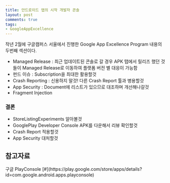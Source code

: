 ```yaml
---
title: 안드로이드 앱의 시작 개발자 콘솔
layout: post
comments: true
tags:
- GoogleAppExcellence
---
```

작년 2월에 구글캠퍼스 서울에서 진행한 Google App Excellence Program 내용의 두번째 섹션이다.

<ul>
<li>Managed Release : 최근 업데이트된 콘솔로 갈 경우 APK 탭에서 릴리즈 했던 것들이 Managed Release로 이동하여 플랫폼 버전 별 대응이 가능함</li>
<li>펀드 이슈 : Subscription을 최대한 활용할것</li>
<li>Crash Reporting : 신용하지 말것! 다른 Crash Report 툴과 병용할것</li>
<li>App Security : Document에 리스트가 있으므로 대조하며 개선해나갈것</li>
<li>Fragment Injection</li>
</ul>
<h3>결론</h3>
<ul>
<li>StoreListingExperiments 알아볼것</li>
<li>GooglePlay Developer Console APK를 다운해서 리뷰 확인할것</li>
<li>Crash Report 적용할것</li>
<li>App Security 대처할것</li>
</ul>

<h2>참고자료</h2>
구글 PlayConsole [#](https://play.google.com/store/apps/details?id=com.google.android.apps.playconsole)<br>
